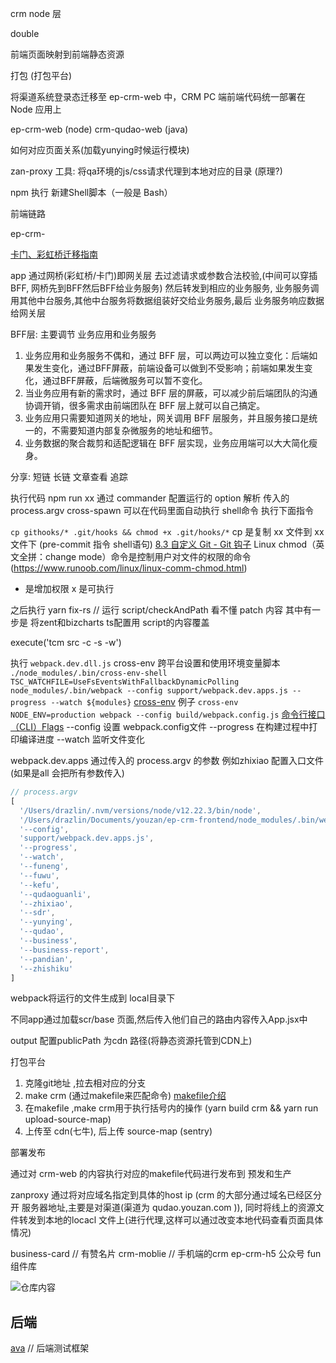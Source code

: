 crm node 层

double

前端页面映射到前端静态资源

打包 (打包平台)

将渠道系统登录态迁移至 ep-crm-web 中，CRM PC 端前端代码统一部署在 Node 应用上

ep-crm-web (node)
crm-qudao-web (java)

如何对应页面关系(加载yunying时候运行模块)

zan-proxy 工具: 将qa环境的js/css请求代理到本地对应的目录 (原理?)

npm 执行 新建Shell脚本（一般是 Bash）

前端链路

ep-crm-

[卡门、彩虹桥迁移指南](https://doc.qima-inc.com/pages/viewpage.action?pageId=302705326)

app 通过网桥(彩虹桥/卡门)即网关层 去过滤请求或参数合法校验,(中间可以穿插 BFF, 网桥先到BFF然后BFF给业务服务) 然后转发到相应的业务服务, 业务服务调用其他中台服务,其他中台服务将数据组装好交给业务服务,最后 业务服务响应数据给网关层

BFF层: 主要调节 业务应用和业务服务

1. 业务应用和业务服务不偶和，通过 BFF 层，可以两边可以独立变化：后端如果发生变化，通过BFF屏蔽，前端设备可以做到不受影响；前端如果发生变化，通过BFF屏蔽，后端微服务可以暂不变化。
2. 当业务应用有新的需求时，通过 BFF 层的屏蔽，可以减少前后端团队的沟通协调开销，很多需求由前端团队在 BFF 层上就可以自己搞定。
3. 业务应用只需要知道网关的地址，网关调用 BFF 层服务，并且服务接口是统一的，不需要知道内部复杂微服务的地址和细节。
4. 业务数据的聚合裁剪和适配逻辑在 BFF 层实现，业务应用端可以大大简化瘦身。

分享:
短链 长链
文章查看
追踪

执行代码 npm run xx
通过 commander 配置运行的 option
解析 传入的 process.argv
cross-spawn 可以在代码里面自动执行 shell命令
执行下面指令

`cp githooks/* .git/hooks && chmod +x .git/hooks/*`
cp 是复制 xx 文件到 xx文件下 (pre-commit 指令  shell语句)
[8.3 自定义 Git - Git 钩子](https://git-scm.com/book/zh/v2/%E8%87%AA%E5%AE%9A%E4%B9%89-Git-Git-%E9%92%A9%E5%AD%90)
Linux chmod（英文全拼：change mode）命令是控制用户对文件的权限的命令(https://www.runoob.com/linux/linux-comm-chmod.html)
+ 是增加权限 x 是可执行

之后执行 yarn fix-rs // 运行 script/checkAndPath
看不懂  patch 内容
其中有一步是 将zent和bizcharts ts配置用 script的内容覆盖

execute('tcm src -c -s -w')

执行 `webpack.dev.dll.js`
cross-env 跨平台设置和使用环境变量脚本 `./node_modules/.bin/cross-env-shell TSC_WATCHFILE=UseFsEventsWithFallbackDynamicPolling node_modules/.bin/webpack --config support/webpack.dev.apps.js --progress --watch ${modules}`
[cross-env](https://juejin.cn/post/6844903955898564621)
例子 `cross-env NODE_ENV=production webpack --config build/webpack.config.js`
[命令行接口（CLI）Flags](https://webpack.docschina.org/api/cli/)
--config  设置 webpack.config文件
--progress 在构建过程中打印编译进度
--watch 监听文件变化

webpack.dev.apps 通过传入的 process.argv 的参数 例如zhixiao 配置入口文件 (如果是all 会把所有参数传入)

```js
// process.argv
[
  '/Users/drazlin/.nvm/versions/node/v12.22.3/bin/node',
  '/Users/drazlin/Documents/youzan/ep-crm-frontend/node_modules/.bin/webpack',
  '--config',
  'support/webpack.dev.apps.js',
  '--progress',
  '--watch',
  '--funeng',
  '--fuwu',
  '--kefu',
  '--qudaoguanli',
  '--zhixiao',
  '--sdr',
  '--yunying',
  '--qudao',
  '--business',
  '--business-report',
  '--pandian',
  '--zhishiku'
]
```
webpack将运行的文件生成到 local目录下

不同app通过加载scr/base 页面,然后传入他们自己的路由内容传入App.jsx中

output 配置publicPath 为cdn 路径(将静态资源托管到CDN上)


打包平台
1. 克隆git地址 ,拉去相对应的分支
2. make crm (通过makefile来匹配命令) [makefile介绍](https://seisman.github.io/how-to-write-makefile/introduction.html)
3. 在makefile ,make crm用于执行括号内的操作  (yarn build crm && yarn run upload-source-map)
4. 上传至 cdn(七牛), 后上传 source-map (sentry)

部署发布

通过对 crm-web 的内容执行对应的makefile代码进行发布到 预发和生产

zanproxy
通过将对应域名指定到具体的host ip (crm 的大部分通过域名已经区分开 服务器地址,主要是对渠道(渠道为 qudao.youzan.com )), 同时将线上的资源文件转发到本地的locacl 文件上(进行代理,这样可以通过改变本地代码查看页面具体情况)

business-card // 有赞名片
crm-moblie // 手机端的crm
ep-crm-h5 公众号
fun 组件库

![仓库内容](gitlab.png)

## 后端

[ava](https://www.npmjs.com/package/ava) // 后端测试框架
